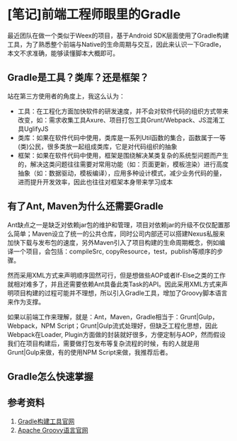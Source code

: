 # [笔记]前端工程师眼里的Gradle

最近团队在做一个类似于Weex的项目，基于Android SDK层面使用了Gradle构建工具，为了熟悉整个前端与Native的生命周期与交互，因此来认识一下Gradle，本文不求准确，能够读懂脚本大概即可。

## Gradle是工具？类库？还是框架？

站在第三方使用者的角度上，我这么认为：

* 工具：在工程化方面加快软件的研发速度，并不会对软件代码的组织方式带来改变，如：需求收集工具Axure、项目打包工具Grunt/Webpack、JS混淆工具UglifyJS
* 类库：如果在软件代码中使用，类库是一系列Util函数的集合，函数属于一等(类)公民，很多类放一起组成类库，它是对代码组织的抽象
* 框架：如果在软件代码中使用，框架是围绕解决某类复杂的系统型问题而产生的，解决这类问题往往需要对常用功能（如：页面更新，模板渲染）进行高度抽象（如：数据驱动，模板编译），应用多种设计模式，减少业务代码的量，进而提升开发效率，因此也往往对框架本身带来学习成本


## 有了Ant, Maven为什么还需要Gradle

Ant缺点之一是缺乏对依赖jar包的维护和管理，项目对依赖jar的升级不仅仅配置那么简单；Maven设立了统一的公共仓库，同时公司内部还可以搭建Nexus私服来加快下载与发布包的速度，另外Maven引入了项目构建的生命周期概念，例如编译一个项目，会包括：compileSrc, copyResource，test，publish等顺序的步骤。

然而采用XML方式来声明顺序固然可行，但是想做些AOP或者If-Else之类的工作就相对难多了，并且还需要依赖Ant具备此类Task的API。因此采用XML方式来声明项目构建的过程可能并不理想，所以引入Gradle工具，增加了Groovy脚本语言来作为支撑。

如果以前端工作来理解，就是：Ant，Maven，Gradle相当于：Grunt|Gulp，Webpack，NPM Script；Grunt|Gulp流式处理好，但缺乏工程化思想，因此Webpack在Loader, Plugin方面做的封装就好很多，方便定制与AOP，然而假设我们在项目构建后，需要做打包发布等复杂流程的时候，有的人就是用Grunt|Gulp来做，有的使用NPM Script来做，我推荐后者。


## Gradle怎么快速掌握





## 参考资料

1. [Gradle构建工具官网](https://gradle.org/)
2. [Apache Groovy语言官网](http://www.groovy-lang.org/index.html)

